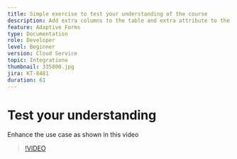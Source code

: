 ```yaml
---
title: Simple exercise to test your understanding of the course
description: Add extra columns to the table and extra attribute to the search criteria
feature: Adaptive Forms
type: Documentation
role: Developer
level: Beginner
version: Cloud Service
topic: Integrationa
thumbnail: 335800.jpg
jira: KT-8481
duration: 61
---
```

# Test your understanding

Enhance the use case as shown in this video

>[!VIDEO](https://video.tv.adobe.com/v/335800?quality=12&learn=on)

